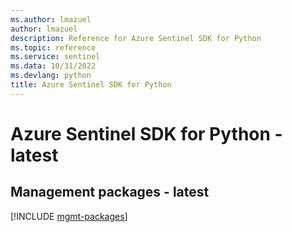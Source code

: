 ```yaml
---
ms.author: lmazuel
author: lmazuel
description: Reference for Azure Sentinel SDK for Python
ms.topic: reference
ms.service: sentinel
ms.data: 10/31/2022
ms.devlang: python
title: Azure Sentinel SDK for Python
---
```

# Azure Sentinel SDK for Python - latest

## Management packages - latest
[!INCLUDE [mgmt-packages](sentinel-mgmt-index.md)]